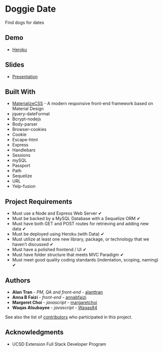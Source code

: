 # Doggie Date

Find dogs for dates

## Demo

* [Heroku](https://doggie-dates.herokuapp.com/)

## Slides

* [Presentation](https://docs.google.com/presentation/d/19BC6MmoTYDu3UzQTWq2tMRpb-Wau4-mkNz0OpUJQKQk/edit#slide=id.p)

## Built With

* [MaterializeCSS](http://materializecss.com/) - A modern responsive front-end framework based on Material Design
* jquery-dateFormat
* Bcrypt-nodejs
* Body-parser
* Browser-cookies
* Cookie
* Escape-html
* Express
* Handlebars
* Sessions
* mySQL
* Passport
* Path
* Sequelize
* URL
* Yelp-fusion


## Project Requirements

* Must use a Node and Express Web Server ✔
* Must be backed by a MySQL Database with a Sequelize ORM ✔
* Must have both GET and POST routes for retrieving and adding new data ✔
* Must be deployed using Heroku (with Data) ✔
* Must utilize at least one new library, package, or technology that we haven’t discussed ✔
* Must have a polished frontend / UI ✔
* Must have folder structure that meets MVC Paradigm ✔
* Must meet good quality coding standards (indentation, scoping, naming) ✔

## Authors

* **Alan Tran** - *PM, QA and front-end* - [alanttran](https://github.com/alanttran)
* **Anna B Faizi** - *front-end* - [annabfaizi](https://github.com/annabfaizi)
* **Margeret Choi** - *javascript* - [margaretchoi](https://github.com/margaretchoi)
* **Waqas Alsubayee** - *javascript* - [Waqas84](https://github.com/Waqas84)

See also the list of [contributors](https://github.com/alanttran/doggy-dates/graphs/contributors) who participated in this project.

## Acknowledgments

* UCSD Extension Full Stack Developer Program 
